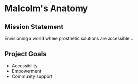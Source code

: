 # Malcolm's Anatomy

## Mission Statement
Envisioning a world where prosthetic solutions are accessible...

## Project Goals
- Accessibility
- Empowerment
- Community support
